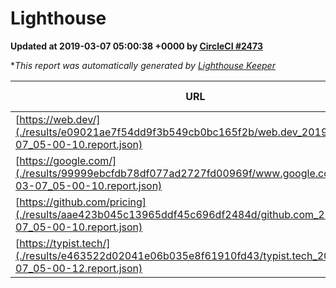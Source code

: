
# Lighthouse

**Updated at 2019-03-07 05:00:38 +0000 by [CircleCI #2473](https://circleci.com/gh/ItinerisLtd/lighthouse-keeper-example/2473)**

**This report was automatically generated by [Lighthouse Keeper](https://github.com/itinerisltd/lighthouse-keeper)*

| URL | Performance | Accessibility | Best Practices | SEO | PWA | Updated At |
| --- | --- | --- | --- | --- | --- | --- |
| [https://web.dev/](./results/e09021ae7f54dd9f3b549cb0bc165f2b/web.dev_2019-03-07_05-00-10.report.json) | 0.95 | 0.93 | 1 | 0.91 | 1 | 2019-03-07T05:00:10.293Z |
| [https://google.com/](./results/99999ebcfdb78df077ad2727fd00969f/www.google.com_2019-03-07_05-00-10.report.json) | 0.94 | 0.71 | 0.93 | 0.8 | 0.58 | 2019-03-07T05:00:10.792Z |
| [https://github.com/pricing](./results/aae423b045c13965ddf45c696df2484d/github.com_2019-03-07_05-00-10.report.json) | 0.8 | 0.89 | 0.93 | 0.9 | 0.58 | 2019-03-07T05:00:10.543Z |
| [https://typist.tech/](./results/e463522d02041e06b035e8f61910fd43/typist.tech_2019-03-07_05-00-12.report.json) | 1 |  |  |  |  | 2019-03-07T05:00:12.486Z |

